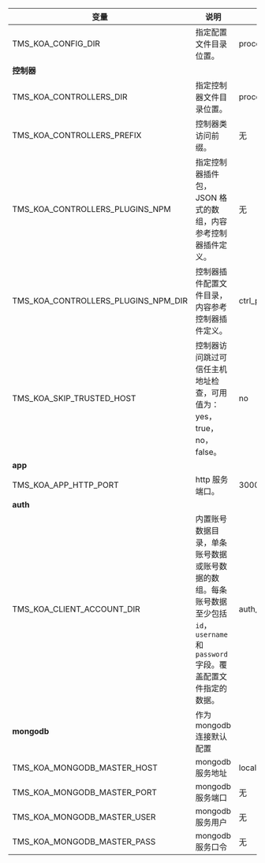 | 变量                                | 说明                                                                                                                           | 默认值                    |
| ----------------------------------- | ------------------------------------------------------------------------------------------------------------------------------ | ------------------------- |
| TMS_KOA_CONFIG_DIR                  | 指定配置文件目录位置。                                                                                                         | process.cwd()/config      |
| **控制器**                          |                                                                                                                                |                           |
| TMS_KOA_CONTROLLERS_DIR             | 指定控制器文件目录位置。                                                                                                       | process.cwd()/controllers |
| TMS_KOA_CONTROLLERS_PREFIX          | 控制器类访问前缀。                                                                                                             | 无                        |
| TMS_KOA_CONTROLLERS_PLUGINS_NPM     | 指定控制器插件包，JSON 格式的数组，内容参考控制器插件定义。                                                                    | 无                        |
| TMS_KOA_CONTROLLERS_PLUGINS_NPM_DIR | 控制器插件配置文件目录，内容参考控制器插件定义。                                                                               | ctrl_plugin_config        |
| TMS_KOA_SKIP_TRUSTED_HOST           | 控制器访问跳过可信任主机地址检查，可用值为：yes，true，no，false。                                                             | no                        |
| **app**                             |                                                                                                                                |                           |
| TMS_KOA_APP_HTTP_PORT               | http 服务端口。                                                                                                                | 3000                      |
| **auth**                            |                                                                                                                                |                           |
| TMS_KOA_CLIENT_ACCOUNT_DIR          | 内置账号数据目录，单条账号数据或账号数据的数组。每条账号数据至少包括`id`，`username`和`password`字段。覆盖配置文件指定的数据。 | auth_client_account       |
| **mongodb**                         | 作为 mongodb 连接默认配置                                                                                                      |                           |
| TMS_KOA_MONGODB_MASTER_HOST         | mongodb 服务地址                                                                                                               | localhost                 |
| TMS_KOA_MONGODB_MASTER_PORT         | mongodb 服务端口                                                                                                               | 无                        |
| TMS_KOA_MONGODB_MASTER_USER         | mongodb 服务用户                                                                                                               | 无                        |
| TMS_KOA_MONGODB_MASTER_PASS         | mongodb 服务口令                                                                                                               | 无                        |
